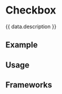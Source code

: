 <script setup>
  import Vue from './vue.md';
  import React from './react.md';
  import Android from './android.md';
  import data from './data.json';
  import { mapFrameworkStatuses } from '../utils.js';
</script>

# Checkbox

{{ data.description }}

<components-status v-bind="mapFrameworkStatuses(data.frameworks)" />

## Example
<ThemeSwitcher />
<checkbox-example />

## Usage

<component-design-guidelines name="Warp - Components / Checkbox" link="https://www.figma.com/design/oHBCzDdJxHQ6fmFLYWUltf/WARP---Components-2.0?m=auto&node-id=381-40975&t=LAzGLAB7cHRWfpOJ-1" />

<component-questions />

## Frameworks

<tabs-content>
  <template #react>
   <react />
  </template>
  <template #vue>
    <vue />
  </template>
  <template #android>
    <android />
  </template>
</tabs-content>